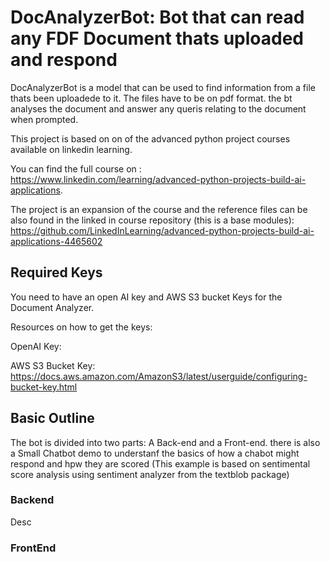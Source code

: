 # DocAnalyzerBot: Bot that can read any FDF Document thats uploaded and respond 

DocAnalyzerBot is a model that can be used to find information from a file thats been uploadede to it. The files have to be on pdf format. the bt analyses the document and answer any queris relating to the document when prompted.

This project is based on on of the advanced python project courses available on linkedin learning.

You can find the full course on : https://www.linkedin.com/learning/advanced-python-projects-build-ai-applications.

The project is an expansion of the course and the reference files can be also found in the linked in course repository (this is a base modules): https://github.com/LinkedInLearning/advanced-python-projects-build-ai-applications-4465602


## Required Keys

You need to have an open AI key and AWS S3 bucket Keys for the Document Analyzer.

Resources on how to get the keys:

OpenAI Key:

AWS S3 Bucket Key: https://docs.aws.amazon.com/AmazonS3/latest/userguide/configuring-bucket-key.html

## Basic Outline
The bot is divided into two parts:
A Back-end and a Front-end. there is also a Small Chatbot demo to understanf the basics of how a chabot might respond and hpw they are scored (This example is based on sentimental score analysis using sentiment analyzer from the textblob package)

### Backend
Desc

### FrontEnd
